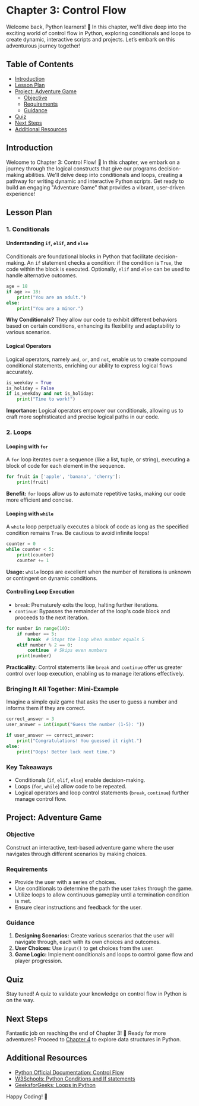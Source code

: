 
# Chapter 3: Control Flow

Welcome back, Python learners! 🚀 In this chapter, we'll dive deep into the exciting world of control flow in Python, exploring conditionals and loops to create dynamic, interactive scripts and projects. Let’s embark on this adventurous journey together!

## Table of Contents

- [Introduction](#introduction)
- [Lesson Plan](#lesson-plan)
- [Project: Adventure Game](#project-adventure-game)
  - [Objective](#objective)
  - [Requirements](#requirements)
  - [Guidance](#guidance)
- [Quiz](#quiz)
- [Next Steps](#next-steps)
- [Additional Resources](#additional-resources)

## Introduction

Welcome to Chapter 3: Control Flow! 🚀 In this chapter, we embark on a journey through the logical constructs that give our programs decision-making abilities. We'll delve deep into conditionals and loops, creating a pathway for writing dynamic and interactive Python scripts. Get ready to build an engaging "Adventure Game" that provides a vibrant, user-driven experience!

## Lesson Plan

### 1. Conditionals
#### Understanding `if`, `elif`, and `else`
Conditionals are foundational blocks in Python that facilitate decision-making. An `if` statement checks a condition: if the condition is `True`, the code within the block is executed. Optionally, `elif` and `else` can be used to handle alternative outcomes.

```python
age = 18
if age >= 18:
    print("You are an adult.")
else:
    print("You are a minor.")
```

**Why Conditionals?** They allow our code to exhibit different behaviors based on certain conditions, enhancing its flexibility and adaptability to various scenarios.

#### Logical Operators
Logical operators, namely `and`, `or`, and `not`, enable us to create compound conditional statements, enriching our ability to express logical flows accurately.

```python
is_weekday = True
is_holiday = False
if is_weekday and not is_holiday:
    print("Time to work!")
```

**Importance:** Logical operators empower our conditionals, allowing us to craft more sophisticated and precise logical paths in our code.

### 2. Loops
#### Looping with `for`
A `for` loop iterates over a sequence (like a list, tuple, or string), executing a block of code for each element in the sequence.

```python
for fruit in ['apple', 'banana', 'cherry']:
    print(fruit)
```

**Benefit:** `for` loops allow us to automate repetitive tasks, making our code more efficient and concise.

#### Looping with `while`
A `while` loop perpetually executes a block of code as long as the specified condition remains `True`. Be cautious to avoid infinite loops!

```python
counter = 0
while counter < 5:
    print(counter)
    counter += 1
```

**Usage:** `while` loops are excellent when the number of iterations is unknown or contingent on dynamic conditions.

#### Controlling Loop Execution
- `break`: Prematurely exits the loop, halting further iterations.
- `continue`: Bypasses the remainder of the loop's code block and proceeds to the next iteration.

```python
for number in range(10):
    if number == 5:
        break  # Stops the loop when number equals 5
    elif number % 2 == 0:
        continue  # Skips even numbers
    print(number)
```

**Practicality:** Control statements like `break` and `continue` offer us greater control over loop execution, enabling us to manage iterations effectively.

### Bringing It All Together: Mini-Example
Imagine a simple quiz game that asks the user to guess a number and informs them if they are correct.

```python
correct_answer = 3
user_answer = int(input("Guess the number (1-5): "))

if user_answer == correct_answer:
    print("Congratulations! You guessed it right.")
else:
    print("Oops! Better luck next time.")
```

### Key Takeaways
- Conditionals (`if`, `elif`, `else`) enable decision-making.
- Loops (`for`, `while`) allow code to be repeated.
- Logical operators and loop control statements (`break`, `continue`) further manage control flow.

## Project: Adventure Game

### Objective

Construct an interactive, text-based adventure game where the user navigates through different scenarios by making choices.

### Requirements

- Provide the user with a series of choices.
- Use conditionals to determine the path the user takes through the game.
- Utilize loops to allow continuous gameplay until a termination condition is met.
- Ensure clear instructions and feedback for the user.

### Guidance

1. **Designing Scenarios:** Create various scenarios that the user will navigate through, each with its own choices and outcomes.
2. **User Choices:** Use `input()` to get choices from the user.
3. **Game Logic:** Implement conditionals and loops to control game flow and player progression.

## Quiz

Stay tuned! A quiz to validate your knowledge on control flow in Python is on the way.

## Next Steps

Fantastic job on reaching the end of Chapter 3! 🎉 Ready for more adventures? Proceed to [Chapter 4](../04-data-structures/README.md) to explore data structures in Python.

## Additional Resources

- [Python Official Documentation: Control Flow](https://docs.python.org/3/tutorial/controlflow.html)
- [W3Schools: Python Conditions and If statements](https://www.w3schools.com/python/python_conditions.asp)
- [GeeksforGeeks: Loops in Python](https://www.geeksforgeeks.org/loops-in-python/)

Happy Coding! 🚀
